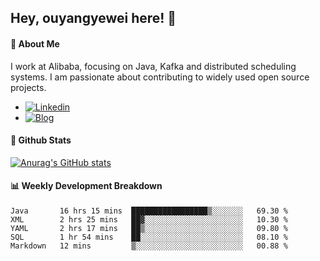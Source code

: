 ## Hey, ouyangyewei here! :wave:

#### :rocket: About Me
I work at Alibaba, focusing on Java, Kafka and distributed scheduling systems. I am passionate about contributing to widely used open source projects.

- [![Linkedin](https://img.shields.io/badge/LinkedIn-ouyangyewei-blue)](https://www.linkedin.com/in/ouyangyewei/)
- [![Blog](https://img.shields.io/badge/Blog-yeweiouyang-orange)](https://blog.csdn.net/yeweiouyang)

#### :star2: Github Stats
[![Anurag's GitHub stats](https://github-readme-stats.vercel.app/api?username=ouyangyewei&show_icons=true&cache_seconds=3600&theme=tokyonight)](https://github.com/anuraghazra/github-readme-stats)

#### :bar_chart: Weekly Development Breakdown
<!--START_SECTION:waka-->
```text
Java       16 hrs 15 mins  █████████████████▒░░░░░░░   69.30 % 
XML        2 hrs 25 mins   ██▓░░░░░░░░░░░░░░░░░░░░░░   10.30 % 
YAML       2 hrs 17 mins   ██▒░░░░░░░░░░░░░░░░░░░░░░   09.80 % 
SQL        1 hr 54 mins    ██░░░░░░░░░░░░░░░░░░░░░░░   08.10 % 
Markdown   12 mins         ▒░░░░░░░░░░░░░░░░░░░░░░░░   00.88 % 
```
<!--END_SECTION:waka-->
